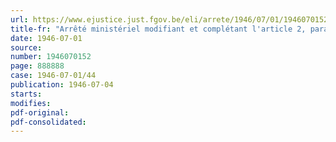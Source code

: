 ```yaml
---
url: https://www.ejustice.just.fgov.be/eli/arrete/1946/07/01/1946070152/justel
title-fr: "Arrêté ministériel modifiant et complétant l'article 2, paragraphes 28 et 35, de l'arrêté ministériel du 23 mai 1946 portant diminution et réglementation des prix des produits alimentaires, des boissons, des produits manufacturés de tabac et de certains produits agricoles, relatif aux prix des conserves de poisson à l'huile et de certains fromages"
date: 1946-07-01
source:
number: 1946070152
page: 888888
case: 1946-07-01/44
publication: 1946-07-04
starts:
modifies:
pdf-original:
pdf-consolidated:
---
```


